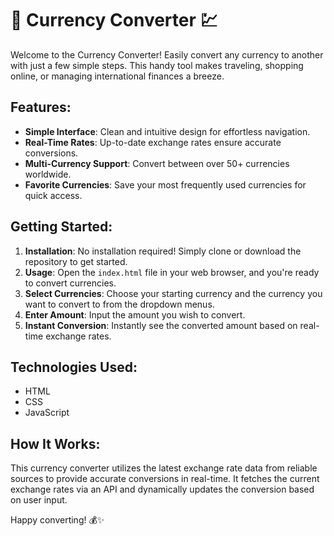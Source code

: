 # 💱 Currency Converter 💹

Welcome to the Currency Converter! Easily convert any currency to another with just a few simple steps. This handy tool makes traveling, shopping online, or managing international finances a breeze.

## Features:

- **Simple Interface**: Clean and intuitive design for effortless navigation.
- **Real-Time Rates**: Up-to-date exchange rates ensure accurate conversions.
- **Multi-Currency Support**: Convert between over 50+ currencies worldwide.
- **Favorite Currencies**: Save your most frequently used currencies for quick access.


## Getting Started:

1. **Installation**: No installation required! Simply clone or download the repository to get started.
2. **Usage**: Open the `index.html` file in your web browser, and you're ready to convert currencies.
3. **Select Currencies**: Choose your starting currency and the currency you want to convert to from the dropdown menus.
4. **Enter Amount**: Input the amount you wish to convert.
5. **Instant Conversion**: Instantly see the converted amount based on real-time exchange rates.

## Technologies Used:

- HTML
- CSS
- JavaScript

## How It Works:

This currency converter utilizes the latest exchange rate data from reliable sources to provide accurate conversions in real-time. It fetches the current exchange rates via an API and dynamically updates the conversion based on user input.

Happy converting! 💰✨
